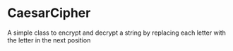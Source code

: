 # CaesarCipher
A simple class to encrypt and decrypt a string by replacing each letter with the letter in the next position
